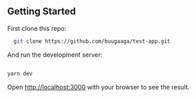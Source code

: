 

## Getting Started

First clone this repo: 
```bash
  git clone https://github.com/buugaaga/test-app.git
```

And run the development server:

```bash

yarn dev
```

Open [http://localhost:3000](http://localhost:3000) with your browser to see the result.
